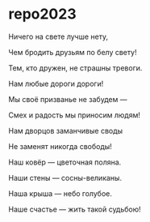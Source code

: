 # repo2023

Ничего на свете лучше нету,

Чем бродить друзьям по белу свету!

Тем, кто дружен, не страшны тревоги.

Нам любые дороги дороги!

 

Мы своё призванье не забудем —

Смех и радость мы приносим людям!

Нам дворцов заманчивые своды

Не заменят никогда свободы!

 

Наш ковёр — цветочная поляна.

Наши стены — сосны-великаны.

Наша крыша — небо голубое.

Наше счастье — жить такой судьбою!



